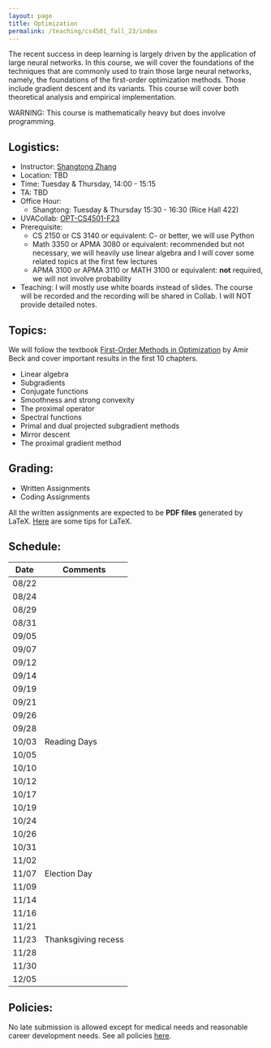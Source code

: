 ```yaml
---
layout: page
title: Optimization 
permalink: /teaching/cs4501_fall_23/index
---
```


The recent success in deep learning is largely driven by the application of large neural networks.
In this course,
we will cover the foundations of the techniques that are commonly used to train those large neural networks,
namely,
the foundations of the first-order optimization methods.
Those include gradient descent and its variants.
This course will cover both theoretical analysis and empirical implementation.

WARNING: This course is mathematically heavy but does involve programming.

## Logistics:

- Instructor: [Shangtong Zhang](/)
- Location: TBD   
- Time: Tuesday & Thursday, 14:00 - 15:15  
- TA: TBD 
- Office Hour: 
  - Shangtong: Tuesday & Thursday 15:30 - 16:30 (Rice Hall 422)
- UVACollab: [OPT-CS4501-F23]()
- Prerequisite:
  - CS 2150 or CS 3140 or equivalent: C- or better, we will use Python
  - Math 3350 or APMA 3080 or equivalent: recommended but not necessary, we will heavily use linear algebra and I will cover some related topics at the first few lectures
  - APMA 3100 or APMA 3110 or MATH 3100 or equivalent: **not** required, we will not involve probability
- Teaching: I will mostly use white boards instead of slides. The course will be recorded and the recording will be shared in Collab. I will NOT provide detailed notes.

## Topics:
We will follow the textbook [First-Order Methods in Optimization](https://epubs.siam.org/doi/10.1137/1.9781611974997) by Amir Beck and cover important results in the first 10 chapters.

- Linear algebra 
- Subgradients
- Conjugate functions
- Smoothness and strong convexity
- The proximal operator
- Spectral functions
- Primal and dual projected subgradient methods 
- Mirror descent
- The proximal gradient method

## Grading:
- Written Assignments
- Coding Assignments

All the written assignments are expected to be **PDF files** generated by LaTeX. 
[Here](/blog/latex) are some tips for LaTeX.

## Schedule:

| Date  |  Comments |
|-------| ----------|
| 08/22 |   |
| 08/24 |  | 
| 08/29 |  |
| 08/31 |  | 
| 09/05 |  | 
| 09/07 | |
| 09/12 |  |        
| 09/14 |            |
| 09/19 |  |          
| 09/21 |            |
| 09/26 | |
| 09/28 |                   |
| 10/03 |  Reading Days |
| 10/05 | |
| 10/10 |   |
| 10/12 |  |
| 10/17 |                   |
| 10/19 |   |
| 10/24 | |
| 10/26 |  |
| 10/31 |                   |
| 11/02 |                   |
| 11/07 | Election Day |
| 11/09 |  |
| 11/14 |  |
| 11/16 |  |
| 11/21 |  |
| 11/23 | Thanksgiving recess |
| 11/28 | |
| 11/30 | |
| 12/05 | |

## Policies:

No late submission is allowed except for medical needs and reasonable career development needs.
See all policies [here](/teaching/policies).